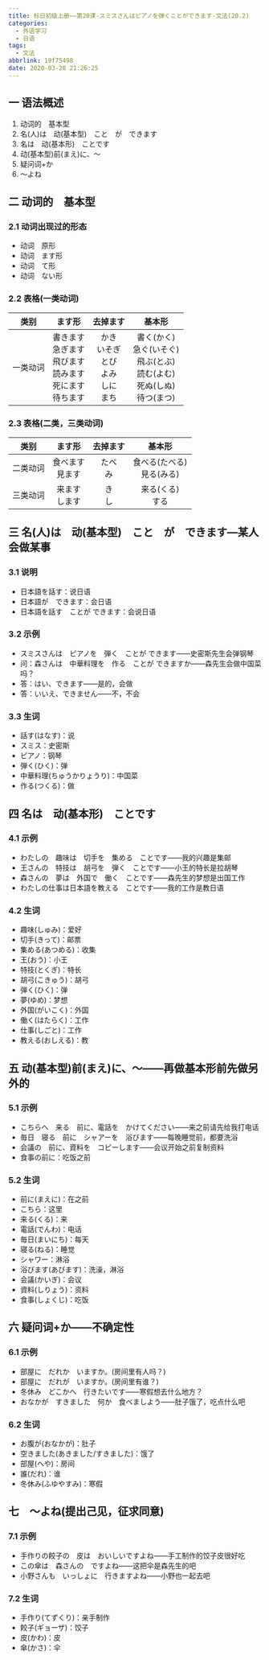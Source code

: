 ```yaml
---
title: 标日初级上册——第20课-スミスさんはピアノを弾くことができます-文法(20.2)
categories:
  - 外语学习
  - 日语
tags:
  - 文法
abbrlink: 19f75498
date: 2020-03-28 21:26:25
---
```

## 一 语法概述
1. 动词的　基本型
2. 名(人)は　动(基本型)　こと　が　できます
3. 名は　动(基本形)　ことです
4. 动(基本型)前(まえ)に、〜
5. 疑问词+か
6. 〜よね

<!--more-->

## 二 动词的　基本型

### 2.1 动词出现过的形态

* 动词　原形
* 动词　ます形
* 动词　て形
* 动词　ない形

### 2.2 表格(一类动词)

|   类别   |                            ます形                            |                      去掉ます                      |                            基本形                            |
| :------: | :----------------------------------------------------------: | :------------------------------------------------: | :----------------------------------------------------------: |
| 一类动词 | 書きます<br>急ぎます<br>飛びます<br>読みます<br>死にます<br>待ちます<br> | かき<br>いそぎ<br>とび<br>よみ<br>しに<br>まち<br> | 書く(かく)<br>急ぐ(いそぐ)<br>飛ぶ(とぶ)<br>読む(よむ)<br>死ぬ(しぬ)<br>待つ(まつ)<br> |

### 2.3 表格(二类，三类动词)

|   类别   |         ます形         |    去掉ます    |              基本形              |
| :------: | :--------------------: | :------------: | :------------------------------: |
| 二类动词 | 食べます<br>見ます<br> | たべ<br>み<br> | 食べる(たべる)<br>見る(みる)<br> |
| 三类动词 |  来ます<br>します<br>  |  き<br>し<br>  |      来る(くる)<br>する<br>      |

## 三 名(人)は　动(基本型)　こと　が　できます—某人会做某事

### 3.1 说明

* 日本語を話す：说日语
* 日本語が　できます：会日语
* 日本語を話す　ことが  できます：会说日语

### 3.2 示例

* スミスさんは　ピアノを　弾く　ことが  できます——史密斯先生会弹钢琴
* 问：森さんは　中華料理を　作る　ことが  できますか——森先生会做中国菜吗？
* 答：はい、できます——是的，会做
* 答：いいえ、できません——不，不会

### 3.3 生词

* 話す(はなす)：说
* スミス：史密斯
* ピアノ：钢琴
* 弾く(ひく)：弹　
* 中華料理(ちゅうかりょうり)：中国菜
* 作る(つくる)：做

## 四 名は　动(基本形)　ことです

### 4.1 示例

* わたしの　趣味は　切手を　集める　ことです——我的兴趣是集邮
* 王さんの　特技は　胡弓を　弾く　ことです——小王的特长是拉胡琴
* 森さんの　夢は　外国で　働く　ことです——森先生的梦想是出国工作
* わたしの仕事は日本語を教える　ことです——我的工作是教日语

### 4.2 生词

* 趣味(しゅみ)：爱好
* 切手(きって)：邮票
* 集める(あつめる)：收集
* 王(おう)：小王
* 特技(とくぎ)：特长
* 胡弓(こきゅう)：胡弓
* 弾く(ひく)：弹
* 夢(ゆめ)：梦想
* 外国(がいこく)：外国
* 働く(はたらく)：工作
* 仕事(しごと)：工作
* 教える(おしえる)：教


## 五 动(基本型)前(まえ)に、〜——再做基本形前先做另外的

### 5.1 示例

* こちらへ　来る　前に、電話を　かけてください——来之前请先给我打电话
* 毎日　寝る　前に　シャアーを　浴びます——每晚睡觉前，都要洗浴
* 会議の　前に、資料を　コピーします——会议开始之前复制资料
* 食事の前に：吃饭之前

### 5.2 生词

* 前に(まえに)：在之前
* こちら：这里
* 来る(くる)：来
* 電話(でんわ)：电话
* 毎日(まいにち)：每天 
* 寝る(ねる)：睡觉
* シャワー：淋浴
* 浴びます(あびます)：洗澡，淋浴
* 会議(かいぎ)：会议
* 資料(しりょう)：资料
* 食事(しょくじ)：吃饭

## 六 疑问词+か——不确定性

### 6.1 示例

* 部屋に　だれか　いますか。(房间里有人吗？)
* 部屋に　だれが　いますか。(房间里有谁？)
* 冬休み　どこかへ　行きたいです——寒假想去什么地方？
* おなかが　すきました　何か　食べましよう——肚子饿了，吃点什么吧

### 6.2 生词

* お腹が(おなかが)：肚子
* 空きました(あきました/すきました)：饿了
* 部屋(へや)：房间
* 誰(だれ)：谁
* 冬休み(ふゆやすみ)：寒假

## 七　〜よね(提出己见，征求同意)

### 7.1 示例

* 手作りの餃子の　皮は　おいしいですよね——手工制作的饺子皮很好吃
* この傘は　森さんの　ですよね——这把伞是森先生的吧
* 小野さんも　いっしょに　行きますよね——小野也一起去吧

### 7.2 生词

* 手作り(てずくり)：亲手制作
* 餃子(ギョーザ)：饺子
* 皮(かわ)：皮
* 傘(かさ)：伞